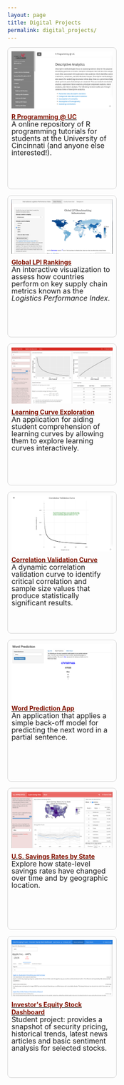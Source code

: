```yaml
---
layout: page
title: Digital Projects
permalink: digital_projects/
---
```


<STYLE TYPE="text/css"> 
<!-- 
.nomargin {
  margin-top: 0px;
  margin-bottom: 0px;
  padding: 0px;
}

.headmargin {
  margin-top: 10px;
  margin-bottom: 0px;
  padding: 0px;
}


--> 
</STYLE>



<div style="width: 100%;">

<div style="float: left; width: 45%; margin-right: 1em; margin-bottom: 1em; border: thin solid lightgray; border-radius: 8px; padding: 8px; height: 300px;">

<a href="http://uc-r.github.io/">
  <img src="/public/images/projects/uc-r_project.png" style="display: block; margin: auto;" />
</a>

<h4 class="headmargin">
  <a href="http://uc-r.github.io/">
    <font color="#821122;">R Programming @ UC</font></a>
</h4>

<p class="nomargin" style="line-height:1.0">
  <font size="3">
    A online repository of R programming tutorials for students at the University of Cincinnati (and anyone else interested!).
  </font>
</p>

</div>

 
<div style="float: left; width: 45%; margin-right: 1em; margin-bottom: 1em; border: thin solid lightgray; border-radius: 8px; padding: 8px; height: 300px;">

<a href="https://bradleyboehmke.shinyapps.io/LPI_Rankings/">
<img src="/public/images/projects/lpi-rankings.png" style="display: block; margin: auto;" />
</a>

<h4 class="headmargin">
  <a href="https://bradleyboehmke.shinyapps.io/LPI_Rankings/">
    <font color="#821122;">Global LPI Rankings</font></a></h4>

<p class="nomargin" style="line-height:1.0">
  <font size="3">
    An interactive visualization to assess how countries perform on key supply chain metrics known as the <em>Logistics Performance Index</em>.
  </font>
</p>
 
</div>

<div style="float: left; width: 45%; margin-right: 1em; margin-bottom: 1em; border: thin solid lightgray; border-radius: 8px; padding: 8px; height: 300px;">

<a href="https://bradleyboehmke.shinyapps.io/learningCurve-shiny-app/">
<img src="/public/images/projects/learningCurve_shiny_app.png" style="display: block; margin: auto;" />
</a>

<h4 class="headmargin">
  <a href="https://bradleyboehmke.shinyapps.io/learningCurve-shiny-app/">
    <font color="#821122;">Learning Curve Exploration</font></a></h4>

<p class="nomargin" style="line-height:1.0">
  <font size="3">
    An application for aiding student comprehension of learning curves by allowing them to explore learning curves interactively.
  </font>
</p>
 
</div>

<div style="float: left; width: 45%; margin-right: 1em; margin-bottom: 1em; border: thin solid lightgray; border-radius: 8px; padding: 8px; height: 300px;">

<a href="http://bradleyboehmke.github.io/2016/05/a-correlation-significance-curve.html">
<img src="/public/images/projects/correlation-validation.png" style="display: block; margin: auto;" />
</a>

<h4 class="headmargin">
  <a href="http://bradleyboehmke.github.io/2016/05/a-correlation-significance-curve.html">
    <font color="#821122;">Correlation Validation Curve</font></a></h4>

<p class="nomargin" style="line-height:1.0">
  <font size="3">
    A dynamic correlation validation curve to identify critical correlation and sample size values that produce statistically significant results. 
  </font>
</p>
 
</div>

<div style="float: left; width: 45%; margin-right: 1em; margin-bottom: 1em; border: thin solid lightgray; border-radius: 8px; padding: 8px; height: 300px;">

<a href="https://bradleyboehmke.shinyapps.io/word_prediction_app/">
<img src="/public/images/projects/word_prediction.png" style="display: block; margin: auto;" />
</a>

<h4 class="headmargin">
  <a href="https://bradleyboehmke.shinyapps.io/word_prediction_app/">
    <font color="#821122;">Word Prediction App</font></a></h4>

<p class="nomargin" style="line-height:1.0">
  <font size="3">
    An application that applies a simple back-off model for predicting the next word in a partial sentence.
  </font>
</p>
 
</div>

<div style="float: left; width: 45%; margin-right: 1em; margin-bottom: 1em; border: thin solid lightgray; border-radius: 8px; padding: 8px; height: 300px;">

<a href="https://bradleyboehmke.shinyapps.io/us_savings_rate_app/">
<img src="/public/images/projects/savings_rate_app.png" style="display: block; margin: auto;" />
</a>

<h4 class="headmargin">
  <a href="https://bradleyboehmke.shinyapps.io/us_savings_rate_app/">
    <font color="#821122;">U.S. Savings Rates by State</font></a></h4>

<p class="nomargin" style="line-height:1.0">
  <font size="3">
    Explore how state-level savings rates have changed over time and by geographic location.
  </font>
</p>
 
</div>

<div style="float: left; width: 45%; margin-right: 1em; margin-bottom: 1em; border: thin solid lightgray; border-radius: 8px; padding: 8px; height: 300px;">

<a href="https://ajishcherianaj.shinyapps.io/DataWrangling_StocksDashboard/">
<img src="/public/images/projects/stock_feed.png" style="display: block; margin: auto;" />
</a>

<h4 class="headmargin">
  <a href="https://ajishcherianaj.shinyapps.io/DataWrangling_StocksDashboard/">
    <font color="#821122;">Investor's Equity Stock Dashboard</font></a></h4>

<p class="nomargin" style="line-height:1.0">
  <font size="3">
    Student project: provides a snapshot of security pricing, historical trends, latest news articles and basic sentiment analysis for selected stocks.
  </font>
</p>
 
</div>
